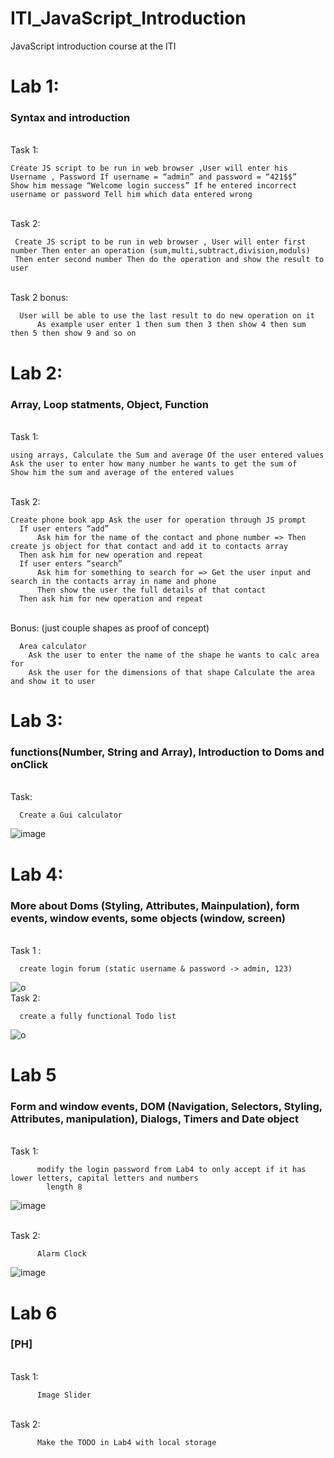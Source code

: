 # ITI_JavaScript_Introduction
JavaScript introduction course at the ITI

# Lab 1:
### Syntax and introduction
  <br> Task 1:
   
    Create JS script to be run in web browser ,User will enter his Username , Password If username = “admin” and password = “421$$”
    Show him message “Welcome login success” If he entered incorrect username or password Tell him which data entered wrong
    
  <br> Task 2:
      
     Create JS script to be run in web browser , User will enter first number Then enter an operation (sum,multi,subtract,division,moduls)
     Then enter second number Then do the operation and show the result to user
     
  <br> Task 2 bonus:
      
      User will be able to use the last result to do new operation on it 
          As example user enter 1 then sum then 3 then show 4 then sum then 5 then show 9 and so on
     
# Lab 2:
### Array, Loop statments, Object, Function
  <br> Task 1:
   
    using arrays, Calculate the Sum and average Of the user entered values Ask the user to enter how many number he wants to get the sum of
    Show him the sum and average of the entered values
  
 <br> Task 2:
   
    Create phone book app Ask the user for operation through JS prompt 
      If user enters “add”
          Ask him for the name of the contact and phone number => Then create js object for that contact and add it to contacts array
      Then ask him for new operation and repeat
      If user enters “search”
          Ask him for something to search for => Get the user input and search in the contacts array in name and phone
          Then show the user the full details of that contact
      Then ask him for new operation and repeat
          
  <br> Bonus: (just couple shapes as proof of concept)
      
      Area calculator 
        Ask the user to enter the name of the shape he wants to calc area for 
        Ask the user for the dimensions of that shape Calculate the area and show it to user
        
# Lab 3:
### functions(Number, String and Array), Introduction to Doms and onClick
  <br> Task: 
      
      Create a Gui calculator 
 ![image](https://user-images.githubusercontent.com/95314680/151365871-58c0c5f6-357b-4f2d-954e-b6b7c7d55dd1.png)
 
 # Lab 4: 
 ### More about Doms (Styling, Attributes, Mainpulation), form events, window events, some objects (window, screen)
  <br> Task 1 :
  
      create login forum (static username & password -> admin, 123)
   ![o](https://user-images.githubusercontent.com/95314680/151429120-68e41501-4d58-4ad0-8f1d-c89df4829a11.jpg) 
  <br> Task 2:
      
      create a fully functional Todo list
   ![o](https://user-images.githubusercontent.com/95314680/151428720-fc061805-5afe-4c64-b5b3-bb508290ba06.jpg)

# Lab 5
### Form and window events, DOM (Navigation, Selectors, Styling, Attributes, manipulation), Dialogs, Timers and Date object
  <br> Task 1: 
        
          modify the login password from Lab4 to only accept if it has lower letters, capital letters and numbers 
            length 8
![image](https://user-images.githubusercontent.com/95314680/152120197-b83a6499-4d04-4721-a290-dca5963ce110.png)
  
  <br> Task 2:
          
          Alarm Clock
![image](https://user-images.githubusercontent.com/95314680/152120683-160ba3a7-bdfc-4fd3-b7f4-608c444b604f.jpg)

# Lab 6
### [PH]
  <br> Task 1:
        
          Image Slider
        
 <br> Task 2:
          
          Make the TODO in Lab4 with local storage
       
